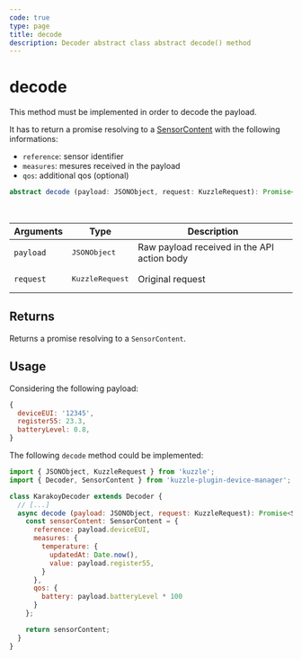 ```yaml
---
code: true
type: page
title: decode
description: Decoder abstract class abstract decode() method
---
```


# decode

This method must be implemented in order to decode the payload.

It has to return a promise resolving to a [SensorContent](/kuzzle-iot-platform/device-manager/1/types/sensor-content) with the following informations:
  - `reference`: sensor identifier
  - `measures`: mesures received in the payload
  - `qos`: additional qos (optional)

```ts
abstract decode (payload: JSONObject, request: KuzzleRequest): Promise<SensorContent>
```

<br/>

| Arguments | Type                     | Description                                 |
|-----------|--------------------------|---------------------------------------------|
| `payload` | <pre>JSONObject</pre>    | Raw payload received in the API action body |
| `request` | <pre>KuzzleRequest</pre> | Original request                            |

## Returns

Returns a promise resolving to a `SensorContent`.

## Usage

Considering the following payload:

```js
{
  deviceEUI: '12345',
  register55: 23.3,
  batteryLevel: 0.8,
}
```

The following `decode` method could be implemented:

```js
import { JSONObject, KuzzleRequest } from 'kuzzle';
import { Decoder, SensorContent } from 'kuzzle-plugin-device-manager';

class KarakoyDecoder extends Decoder {
  // [...]
  async decode (payload: JSONObject, request: KuzzleRequest): Promise<SensorContent> {
    const sensorContent: SensorContent = {
      reference: payload.deviceEUI,
      measures: {
        temperature: {
          updatedAt: Date.now(),
          value: payload.register55,
        }
      },
      qos: {
        battery: payload.batteryLevel * 100
      }
    };

    return sensorContent;
  }
}
```